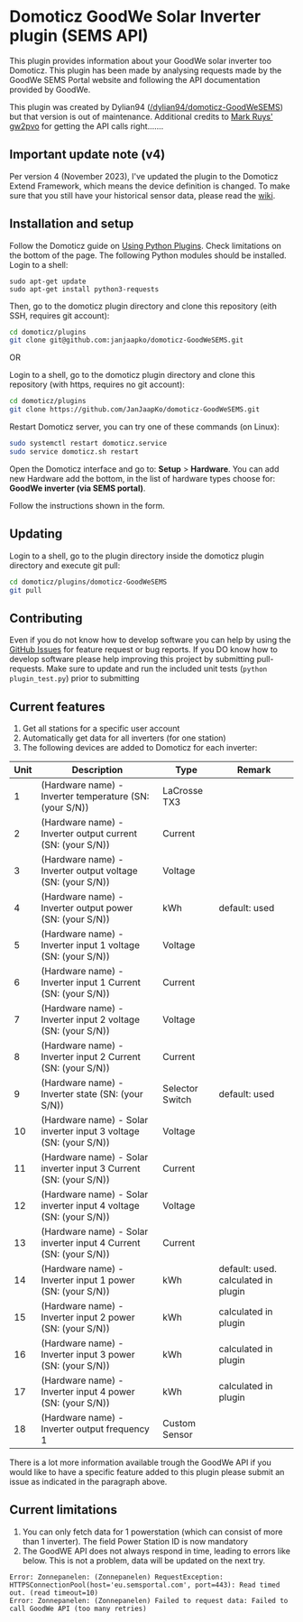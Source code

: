Domoticz GoodWe Solar Inverter plugin (SEMS API)
===============================================
This plugin provides information about your GoodWe solar inverter too Domoticz. This plugin has been made by analysing requests made by the GoodWe SEMS Portal website and following the API documentation provided by GoodWe.

This plugin was created by Dylian94 ([/dylian94/domoticz-GoodWeSEMS](https://github.com/dylian94/domoticz-GoodWeSEMS)) but that version is out of maintenance. Additional credits to [Mark Ruys' gw2pvo](https://github.com/markruys/gw2pvo) for getting the API calls right.......


Important update note (v4)
----------------------
Per version 4 (November 2023), I've updated the plugin to the Domoticz Extend Framework, which means the device definition is changed. To make sure that you still have your historical sensor data, please read the [wiki](https://github.com/JanJaapKo/domoticz-GoodWeSEMS/wiki).

Installation and setup
----------------------
Follow the Domoticz guide on [Using Python Plugins](https://www.domoticz.com/wiki/Using_Python_plugins). Check limitations on the bottom of the page. The following Python modules should be installed. Login to a shell:

```
sudo apt-get update
sudo apt-get install python3-requests
```

Then, go to the domoticz plugin directory and clone this repository (eith SSH, requires git account):
```bash
cd domoticz/plugins
git clone git@github.com:janjaapko/domoticz-GoodWeSEMS.git
```

OR

Login to a shell, go to the domoticz plugin directory and clone this repository (with https, requires no git account):
```bash
cd domoticz/plugins
git clone https://github.com/JanJaapKo/domoticz-GoodWeSEMS.git
```

Restart Domoticz server, you can try one of these commands (on Linux):
```bash
sudo systemctl restart domoticz.service
sudo service domoticz.sh restart
```

Open the Domoticz interface and go to: **Setup** > **Hardware**. You can add new Hardware add the bottom, in the list of hardware types choose for: **GoodWe inverter (via SEMS portal)**.

Follow the instructions shown in the form.

Updating
--------
Login to a shell, go to the plugin directory inside the domoticz plugin directory and execute git pull:
```bash
cd domoticz/plugins/domoticz-GoodWeSEMS
git pull
```

Contributing
------------
Even if you do not know how to develop software you can help by using the [GitHub Issues](https://github.com/janjaapko/domoticz-GoodWeSEMS/issues)
for feature request or bug reports. If you DO know how to develop software please help improving this project by submitting pull-requests. Make sure to update and run the included unit tests (```python plugin_test.py```) prior to submitting

Current features
----------------
1. Get all stations for a specific user account
2. Automatically get data for all inverters (for one station)
3. The following devices are added to Domoticz for each inverter:

|Unit	|Description	|Type   |Remark
|---    |---            |---    |---
|1	|(Hardware name) - Inverter temperature (SN: (your S/N))	|LaCrosse TX3   |
|2	|(Hardware name) - Inverter output current (SN: (your S/N))	|Current        |
|3	|(Hardware name) - Inverter output voltage (SN: (your S/N))	|Voltage        |
|4	|(Hardware name) - Inverter output power (SN: (your S/N))	|kWh            | default: used
|5	|(Hardware name) - Inverter input 1 voltage (SN: (your S/N))	|Voltage    |
|6	|(Hardware name) - Inverter input 1 Current (SN: (your S/N))	|Current    |
|7	|(Hardware name) - Inverter input 2 voltage (SN: (your S/N))	|Voltage    |
|8	|(Hardware name) - Inverter input 2 Current (SN: (your S/N))	|Current    |
|9	|(Hardware name) - Inverter state (SN: (your S/N))	|Selector Switch        | default: used
|10	|(Hardware name) - Solar inverter input 3 voltage (SN: (your S/N))	|Voltage|
|11	|(Hardware name) - Solar inverter input 3 Current (SN: (your S/N))	|Current|
|12	|(Hardware name) - Solar inverter input 4 voltage (SN: (your S/N))	|Voltage|
|13	|(Hardware name) - Solar inverter input 4 Current (SN: (your S/N))	|Current|
|14	|(Hardware name) - Inverter input 1 power (SN: (your S/N))	|kWh            | default: used. calculated in plugin
|15	|(Hardware name) - Inverter input 2 power (SN: (your S/N))	|kWh            | calculated in plugin
|16	|(Hardware name) - Inverter input 3 power (SN: (your S/N))	|kWh            | calculated in plugin
|17	|(Hardware name) - Inverter input 4 power (SN: (your S/N))	|kWh            | calculated in plugin
|18	|(Hardware name) - Inverter output frequency 1	|Custom Sensor              |


There is a lot more information available trough the GoodWe API if you would like to have a specific feature added to this plugin please submit an issue as indicated in the paragraph above. 

Current limitations
----------------
1. You can only fetch data for 1 powerstation (which can consist of more than 1 inverter). The field Power Station ID is now mandatory
2. The GoodWE API does not always respond in time, leading to errors like below. This is not a problem, data will be updated on the next try. 
``` 
Error: Zonnepanelen: (Zonnepanelen) RequestException: HTTPSConnectionPool(host='eu.semsportal.com', port=443): Read timed out. (read timeout=10)
Error: Zonnepanelen: (Zonnepanelen) Failed to request data: Failed to call GoodWe API (too many retries)
```
